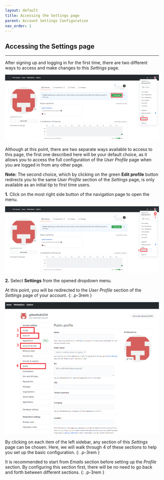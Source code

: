 ```yaml
---
layout: default
title: Accessing the Settings page
parent: Account Settings Configuration
nav_order: 1
---
```


## Accessing the Settings page

---

After signing up and logging in for the first time, there are two different ways to access and make changes to this _Settings_ page.

!["2 Ways to access to Settings from the Home Page"](https://github.com/orion13579/COMM-2216-SetE-Group6/blob/gh-pages/assets/images/HomePageToProfile-edited.png?raw=true)

Although at this point, there are two separate ways available to access to this page, the first one described here will be your default choice, as it allows you to access the full configuration of the _User Profile_ page when you are logged in from any other page.

   **Note:** The second choice, which by clicking on the green **Edit profile** button redirects you to the same _User Profile_ section of the _Settings_ page, is only available as an initial tip to first time users.

**1.** Click on the most right side button of the navigation page to open the menu.

!["Steps to access Settings from the Home Page"](https://github.com/orion13579/COMM-2216-SetE-Group6/blob/gh-pages/assets/images/HomePageToProfile-edited2.png?raw=true)

**2.** Select **Settings** from the opened dropdown menu.

  At this point, you will be redirected to the _User Profile_ section of the _Settings_ page of your account.
  {: .p-3rem }

!["Four covered sections of Settings"](https://github.com/orion13579/COMM-2216-SetE-Group6/blob/gh-pages/assets/images/SettingsMainPage-edited.png?raw=true)

  By clicking on each item of the left sidebar, any section of this _Settings_ page can be chosen. Here, we will walk through 4 of these sections to help you set up the basic configuration.
  {: .p-3rem }

  It is recommended to start from _Emails_ section before setting up the _Profile_ section. By configuring this section first, there will be no need to go back and forth between different sections.
  {: .p-3rem }